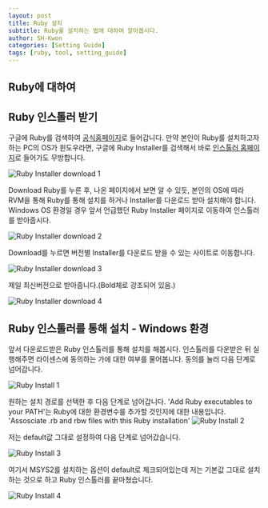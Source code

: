 ```yaml
---
layout: post
title: Ruby 설치
subtitle: Ruby를 설치하는 법에 대하여 알아봅시다.
author: SH-Kwon
categories: [Setting Guide]
tags: [ruby, tool, setting_guide]
---
```

## Ruby에 대하여

## Ruby 인스톨러 받기
구글에 Ruby를 검색하여 [공식홈페이지][RubyPage]로 들어갑니다. 만약 본인이 Ruby를 설치하고자 하는 PC의 OS가 윈도우라면, 구글에 Ruby Installer를 검색해서 바로 [인스톨러 홈페이지][RubyInstallerPage]로 들어가도 무방합니다.

[RubyPage]: https://www.ruby-lang.org/en/
[RubyInstallerPage]: https://rubyinstaller.org/

![Ruby Installer download 1](/assets/images/posts/installtheme/1-1down_ru1.png)

Download Ruby를 누른 후, 나온 페이지에서 보면 알 수 있듯, 본인의 OS에 따라 RVM을 통해 Ruby를 통해 설치를 하거나  Installer를 다운로드 받아 설치해야 합니다. Windows OS 환경일 경우 앞서 언급했던 Ruby Installer 페이지로 이동하여 인스톨러를 받아줍시다.

![Ruby Installer download 2](/assets/images/posts/installtheme/1-1down_ru2.png)

Download를 누르면 버전별 Installer를 다운로드 받을 수 있는 사이트로 이동합니다.

![Ruby Installer download 3](/assets/images/posts/installtheme/1-1down_ru3.png)

제일 최신버전으로 받아줍니다.(Bold체로 강조되어 있음.)

![Ruby Installer download 4](/assets/images/posts/installtheme/1-1down_ru4.png)


## Ruby 인스톨러를 통해 설치 - Windows 환경
앞서 다운로드받은 Ruby 인스톨러를 통해 설치를 해봅시다.
인스톨러를 다운받은 뒤 실행해주면 라이센스에 동의하는 가에 대한 여부를 물어봅니다. 동의를 눌러 다음 단계로 넘어갑니다.

![Ruby Install 1](/assets/images/posts/installtheme/1-2install_r1.png)

원하는 설치 경로를 선택한 후 다음 단계로 넘어갑니다.
'Add Ruby executables to your PATH'는 Ruby에 대한 환경변수를 추가할 것인지에 대한 내용입니다.
'Assosciate .rb and rbw files with this Ruby installation'
![Ruby Install 2](/assets/images/posts/installtheme/1-2install_r2.png)


저는 default값 그대로 설정하여 다음 단계로 넘어갔습니다.

![Ruby Install 3](/assets/images/posts/installtheme/1-2install_r3.png)

여기서 MSYS2를 설치하는 옵션이 default로 체크되어있는데 저는 기본값 그대로 설치하는 것으로 하고 Ruby 인스톨러를 끝마쳤습니다.

![Ruby Install 4](/assets/images/posts/installtheme/1-2install_r4.png)